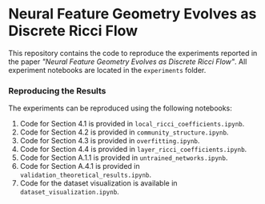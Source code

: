 # Neural Feature Geometry Evolves as Discrete Ricci Flow

This repository contains the code to reproduce the experiments reported in the paper *"Neural Feature Geometry Evolves as Discrete Ricci Flow"*. All experiment notebooks are located in the `experiments` folder.

### Reproducing the Results
The experiments can be reproduced using the following notebooks:  
1. Code for Section 4.1 is provided in `local_ricci_coefficients.ipynb`. 
2. Code for Section 4.2 is provided in `community_structure.ipynb`.  
3. Code for Section 4.3 is provided in `overfitting.ipynb`.
4. Code for Section 4.4 is provided in `layer_ricci_coefficients.ipynb`.  
5. Code for Section A.1.1 is provided in `untrained_networks.ipynb`. 
6. Code for Section A.4.1 is provided in `validation_theoretical_results.ipynb`.  
7. Code for the dataset visualization is available in `dataset_visualization.ipynb`.